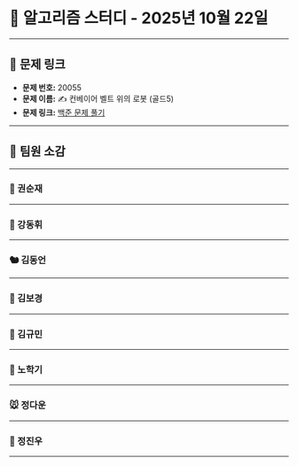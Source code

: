 # 📘 알고리즘 스터디 - 2025년 10월 22일

---

## 🔗 문제 링크

- **문제 번호:** 20055
- **문제 이름:** ✍️ 컨베이어 벨트 위의 로봇 (골드5)
- **문제 링크:** [백준 문제 풀기](https://www.acmicpc.net/problem/20055)

---

## 💬 팀원 소감

---

### 🐥 권순재

> 

---

### 🐰 강동휘

> 

---

### 🐿️ 김동언

> 

---

### 🐺 김보경

> 

---

### 🐘 김규민

> 

---

### 🐼 노학기

> 

---

### 🐭 정다운

> 

---

### 🐳 정진우

> 

---

